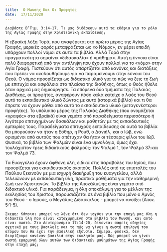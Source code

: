 ```yaml
---
title:  Ο Μωυσης Και Οι Προφητες
date:  17/11/2020
---
```


`Διαβάστε Β’Τιμ. 3:14-17. Τι μας διδάσκουν αυτά τα εδάφια για το ρόλο της Αγίας Γραφής στην Χριστιανική εκπαίδευση;`

Η εβραϊκή λέξη Τορά, που αναφέρεται στο πρώτο μέρος της Αγίας Γραφής, μερικές φορές μεταφράζεται ως «o Νόμος», εν μέρει επειδή υπάρχουν πολλοί νόμοι σε αυτά τα βιβλία. Αλλά Τορά στην πραγματικότητα σημαίνει «διδασκαλία» ή «μάθημα». Αυτή η έννοια είναι πολύ διαφορετική από την αντίληψη που έχουν πολλοί για το «νόμο» στην Αγία Γραφή. Πιστεύουν ότι αυτός απαρτίζεται από κανόνες και διατάξεις που πρέπει να ακολουθήσουμε για να παραμείνουμε στην εύνοια του Θεού. O νόμος προορίζεται ως διδακτικό υλικό για το πώς να ζεις τη ζωή με επιτυχία και ασφάλεια στα πλαίσια της διαθήκης, όπως ο Θεός ήθελε όταν αρχικά μας δημιούργησε. Τα επόμενα δύο τμήματα της Παλαιάς Διαθήκης, οι προφήτες, αναφέρουν πόσο καλά κατείχε ο λαός του Θεού αυτό το εκπαιδευτικό υλικό ζώντας με αυτό (ιστορικά βιβλία) και τι θα έπρεπε να έχουν μάθει από αυτό το εκπαιδευτικό υλικό (μεταγενέστεροι προφήτες). Το υπόλοιπο μέρος της Παλαιάς Διαθήκης (που ονομάζεται «γραφές» στα εβραϊκά) είναι γεμάτο από παραδείγματα περισσότερο ή λιγότερο επιτυχημένων δασκάλων και μαθητών με τις εκπαιδευτικές εμπειρίες τους. Παραδείγματα επιτυχούς εκπαίδευσης σε αυτά τα βιβλία θα μπορούσαν να ήταν η Εσθήρ, η Ρουθ, ο Δανιήλ, και ο Ιώβ, ενώ ορισμένοι από αυτούς που απέτυχαν θα ήταν οι τέσσερις φίλοι του Ιώβ. Φυσικά, το βιβλίο των Ψαλμών είναι ένα υμνολόγιο, όμως έχει τουλάχιστον τρεις διδακτικούς ψαλμούς: τον Ψαλμό 1, τον Ψαλμό 37:και τον Ψαλμό 73.

Τα Ευαγγέλια έχουν άφθονη ύλη, ειδικά στις παραβολές του Ιησού, που προορίζεται για εκπαιδευτικούς σκοπούς. Πολλές από τις επιστολές του Παύλου ξεκινούν με μια ισχυρή διακήρυξη του ευαγγελίου, αλλά τελειώνουν με εκπαιδευτική ύλη, πρακτικά μαθήματα για την καθημερινή ζωή των Χριστιανών. Το βιβλίο της Αποκάλυψης είναι γεμάτο από διδακτικό υλικό. Για παράδειγμα, η όλη αποκάλυψη για το μέλλον της εκκλησίας του Χριστού, παρουσιάζεται σε ένα βιβλίο που μόνο ο Αμνός του Θεού - ο Ιησούς, ο Μεγάλος Διδάσκαλος - μπορεί να ανοίξει (Αποκ. 5:1-5).

`Σκεψη: Κάποιοι μπορεί να λένε ότι δεν ισχύει για την εποχή μας όλη η διδακτέα ύλη που είναι καταχωρημένη στα βιβλία του Μωυσή, και αυτό είναι σωστό. Στο Δευτερονόμιο 17:14-20, δίνονται σαφείς οδηγίες σχετικά με τους βασιλείς και το πώς να γίνει η σωστή επιλογή του ατόμου που θα έχει την βασιλική εξουσία. Σήμερα, φυσικά, δεν διορίζουμε κανέναν βασιλιά στην εκκλησία μας. Πώς μπορεί να γίνει σωστή εφαρμογή όλων αυτών των διδακτικών μαθημάτων της Αγίας Γραφής στην εποχή μας;`